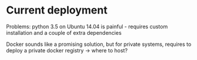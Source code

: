 # Current deployment
Problems: 
python 3.5 on Ubuntu 14.04 is painful - requires custom installation and a couple of extra dependencies

Docker sounds like a promising solution, but for private systems, requires to deploy a private docker registry -> where
to host?